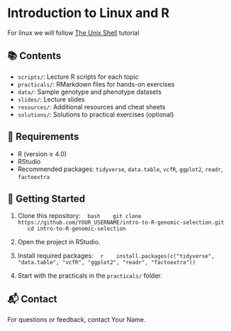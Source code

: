 # Introduction to Linux and R 

For linux we will follow [The Unix Shell](https://swcarpentry.github.io/shell-novice/) tutorial

## 📚 Contents

- `scripts/`: Lecture R scripts for each topic
- `practicals/`: RMarkdown files for hands-on exercises
- `data/`: Sample genotype and phenotype datasets
- `slides/`: Lecture slides
- `resources/`: Additional resources and cheat sheets
- `solutions/`: Solutions to practical exercises (optional)

## 🧰 Requirements

- R (version ≥ 4.0)
- RStudio
- Recommended packages: `tidyverse`, `data.table`, `vcfR`, `ggplot2`, `readr`, `factoextra`

## 🚀 Getting Started

1. Clone this repository:
   ```bash
   git clone https://github.com/YOUR_USERNAME/intro-to-R-genomic-selection.git
   cd intro-to-R-genomic-selection
   ```

2. Open the project in RStudio.

3. Install required packages:
   ```r
   install.packages(c("tidyverse", "data.table", "vcfR", "ggplot2", "readr", "factoextra"))
   ```

4. Start with the practicals in the `practicals/` folder.

## 📬 Contact

For questions or feedback, contact Your Name.
